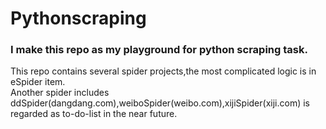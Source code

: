 # Pythonscraping
### I make this repo as my playground for python scraping task.
This repo contains several spider projects,the most complicated logic is in eSpider item.  
Another spider includes ddSpider(dangdang.com),weiboSpider(weibo.com),xijiSpider(xiji.com) is regarded as to-do-list in the near future.
